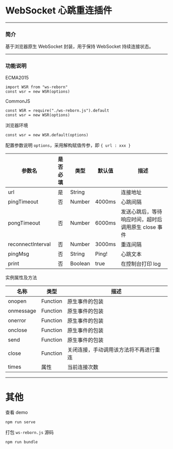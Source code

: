 # WebSocket 心跳重连插件
***
### 简介
基于浏览器原生 WebSocket 封装，用于保持 WebSocket 持续连接状态。
***
### 功能说明
ECMA2015
```
import WSR from "ws-reborn"
const wsr = new WSR(options)
```
CommonJS
```
const WSR = require("./ws-reborn.js").default
const wsr = new WSR(options)
```
浏览器环境
```
const wsr = new WSR.default(options)
```
配置参数说明 `options`，采用解构赋值传参，即 `{ url : xxx }`

参数名 | 是否必填 | 类型 | 默认值 | 描述
----|:------:|----|-----|---
url | 是 | String |  | 连接地址
pingTimeout | 否 | Number | 4000ms | 心跳间隔
pongTimeout | 否 | Number | 6000ms | 发送心跳后，等待响应时间，超时后调用原生 close 事件
reconnectInterval | 否 | Number | 3000ms | 重连间隔
pingMsg | 否 | String | Ping! | 心跳文本
print | 否 | Boolean | true | 在控制台打印 log

实例属性及方法

名称 | 类型 | 描述
---|----|---
onopen | Function | 原生事件的包装
onmessage | Function | 原生事件的包装
onerror | Function | 原生事件的包装
onclose | Function | 原生事件的包装
send | Function | 原生事件的包装
close | Function | 关闭连接，手动调用该方法将不再进行重连
times | 属性 | 当前连接次数
***
# 其他
查看 demo
```
npm run serve
```
打包 `ws-reborn.js` 源码
```
npm run bundle
```